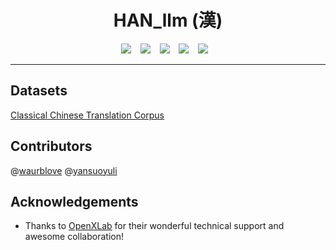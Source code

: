# <div align="center">HAN_llm (漢)

<div align="center">
  <a href="https://github.com/kelenlv/HAN_llm.git"><img src="https://img.shields.io/static/v1?label=Project%20Page&message=Github&color=blue"></a> &ensp;
  <a href="https://www.modelscope.cn/models/kelenlv/HAN_llm/summary"><img src="https://img.shields.io/static/v1?label=Model&message=ModelScope&color=green&"></a> &ensp;
  <a href=""><img src="https://img.shields.io/static/v1?label=Demo &message=OpenXLab&color=yellow"></a> &ensp;
  <a href="https://www.modelscope.cn/models/kelenlv/HAN_llm_4bits/summary"><img src="https://img.shields.io/static/v1?label=Model-4bits&message=ModelScope&color=pink&"></a> &ensp;
  <a href=""><img src="https://img.shields.io/static/v1?label=Demo-4bits &message=OpenXLab&color=1"></a> &ensp;
</div>

---
## Datasets
[Classical Chinese Translation Corpus](https://github.com/scagin/cctc)

## Contributors
@[waurblove](https://github.com/waurblove) @[yansuoyuli](https://github.com/yansuoyuli)

## Acknowledgements
- Thanks to [OpenXLab](https://github.com/huggingface/diffusers) for their wonderful technical support and awesome collaboration!
<!-- - Thanks to [DiT](https://github.com/facebookresearch/DiT) for their wonderful work and codebase! -->

<!-- ## Star History

[![Star History Chart](https://api.star-history.com/svg?repos=PixArt-alpha/PixArt-alpha&type=Date)](https://star-history.com/#PixArt-alpha/PixArt-alpha&Date) -->

